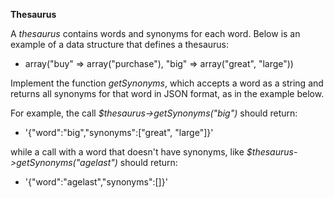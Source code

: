 **Thesaurus**

A _thesaurus_ contains words and synonyms for each word. Below is an example of a data structure that defines a thesaurus:

* array("buy" => array("purchase"), "big" => array("great", "large"))

Implement the function _getSynonyms_, which accepts a word as a string and returns all synonyms for that word in JSON format, as in the example below.

For example, the call _$thesaurus->getSynonyms("big")_ should return:

* '{"word":"big","synonyms":["great", "large"]}'

while a call with a word that doesn't have synonyms, like _$thesaurus->getSynonyms("agelast")_ should return:

* '{"word":"agelast","synonyms":[]}'
